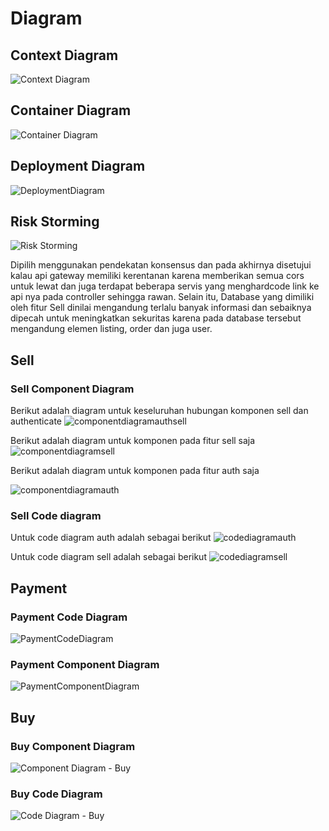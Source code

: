 # Diagram

## Context Diagram
![Context Diagram](<DeliverableG1/Context Diagram.JPG>)
## Container Diagram
![Container Diagram](<DeliverableG1/Container Diagram.JPG>)
## Deployment Diagram
![DeploymentDiagram](<DeliverableG1/DeploymentDiagram.JPG>)
## Risk Storming
![Risk Storming](<DelivarableG3/image.png>)

Dipilih menggunakan pendekatan konsensus dan pada akhirnya disetujui kalau api gateway memiliki kerentanan karena memberikan semua cors untuk lewat dan juga terdapat beberapa servis yang menghardcode link ke api nya pada controller sehingga rawan.
Selain itu, Database yang dimiliki oleh fitur Sell dinilai mengandung terlalu banyak informasi dan sebaiknya dipecah untuk meningkatkan sekuritas karena pada database tersebut mengandung elemen listing, order dan juga user.

## Sell

### Sell Component Diagram
Berikut adalah diagram untuk keseluruhan hubungan komponen sell dan authenticate 
![componentdiagramauthsell](<DelivarableKenichiKomala/componentdiagramauthsell.jpg>)

Berikut adalah diagram untuk komponen pada fitur sell saja
![componentdiagramsell](<DelivarableKenichiKomala/componentdiagramsell.jpg>)

Berikut adalah diagram untuk komponen pada fitur auth saja

![componentdiagramauth](<DelivarableKenichiKomala/componentdiagramauth.jpg>)

### Sell Code diagram
Untuk code diagram auth adalah sebagai berikut 
![codediagramauth](<DelivarableKenichiKomala/codediagramauth.jpg>)

Untuk code diagram sell adalah sebagai berikut 
![codediagramsell](<DelivarableKenichiKomala/codediagramsell.png>)

## Payment

### Payment Code Diagram
![PaymentCodeDiagram](<DeliverableAdrian/PaymentUMLDiagram.png>)

### Payment Component Diagram
![PaymentComponentDiagram](<DeliverableAdrian/PaymentComponentDiagram.png>)

## Buy

### Buy Component Diagram
![Component Diagram - Buy](<DeliverableMAlifAlHakim/ComponentDiagram - Buy.png>)

### Buy Code Diagram
![Code Diagram - Buy](<DeliverableMAlifAlHakim/CodeDiagram - Buy.png>)
